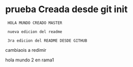# prueba  Creada desde git init

	 HOLA MUNDO CREADO MASTER 
 
	 nueva edicion del readme
	
	 3ra edicion del README DESDE GITHUB

cambiaois a redimir 

hola mundo 2 en rama1
